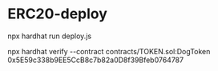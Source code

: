 # ERC20-deploy
npx hardhat run deploy.js

npx hardhat verify --contract contracts/TOKEN.sol:DogToken 0x5E59c338b9EE5CcB8c7b82a0D8f39Bfeb0764787
